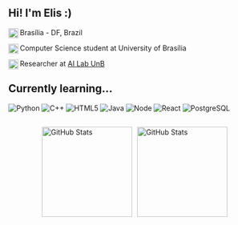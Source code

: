<!--
**elisrb/elisrb** is a ✨ _special_ ✨ repository because its `README.md` (this file) appears on your GitHub profile.

Here are some ideas to get you started:

- 🔭 I’m currently working on ...
- 🌱 I’m currently learning ...
- 👯 I’m looking to collaborate on ...
- 🤔 I’m looking for help with ...
- 💬 Ask me about ...
- 📫 How to reach me: ...
- 😄 Pronouns: ...
- ⚡ Fun fact: ...
-->

## Hi! I'm Elis :)

<div>
    <img align="left" alt="Pin" width="20px" src="https://github.com/user-attachments/assets/5191c0d0-19c0-4f8c-bd6c-f896f0493bf4" />
    <p>Brasília - DF, Brazil</p>
</div>

<div>
    <img align="left" alt="Livro" width="20px" src="https://github.com/user-attachments/assets/e3dc76fd-2a58-4f80-b8f7-4c95bd376995" />
    <p>Computer Science student at University of Brasília</p>
</div>

<div>
    <img align="left" alt="Computador" width="20px" src="https://github.com/user-attachments/assets/02c4dee1-a4b6-4deb-b633-460cf00fbd5b" padding-right=10px/>
    <p>Researcher at <a href="https://ailab.unb.br">AI Lab UnB</a></p>
</div>

## Currently learning...
![Python](https://img.shields.io/badge/Python-3776AB?style=for-the-badge&logo=python&logoColor=white)
![C++](https://img.shields.io/badge/C%2B%2B-00599C?style=for-the-badge&logo=c%2B%2B&logoColor=white)
![HTML5](https://img.shields.io/badge/HTML5-E34F26?style=for-the-badge&logo=html5&logoColor=white)
![Java](https://img.shields.io/badge/Java-ED8B00?style=for-the-badge&logo=java&logoColor=white)
![Node](https://img.shields.io/badge/Node.js-43853D?style=for-the-badge&logo=node.js&logoColor=white)
![React](https://img.shields.io/badge/React-20232A?style=for-the-badge&logo=react&logoColor=61DAFB)
![PostgreSQL](https://img.shields.io/badge/PostgreSQL-316192?style=for-the-badge&logo=postgresql&logoColor=white)

##
<div style="display: flex; flex-wrap: wrap; justify-content: center; gap: 10px;">
    <img
        alt = "GitHub Stats"
        height = "180"
        src="https://github-readme-stats.vercel.app/api?username=elisrb&show_icons=true&theme=calm&count_private=true"
    />
    <img
        alt = "GitHub Stats"
        height = "180"
        src="https://github-readme-stats.vercel.app/api/top-langs/?username=elisrb&layout=compact&theme=calm&count_private=true"
    />
</div>
